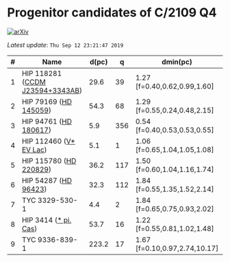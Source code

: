 # Progenitor candidates of C/2109 Q4

[![arXiv](http://img.shields.io/badge/arXiv-1711.09397-orange.svg?style=flat)](http://arxiv.org/abs/1711.09397)

_Latest update_: ``Thu Sep 12 23:21:47 2019``

|#|Name|d(pc)|q|dmin(pc)|tmin(Myr)|vrel(km/s)|Ppos|<find>|Pposvel|
|--|--|--|--|--|--|--|--|--|--|
| 1 |  HIP 118281 ([CCDM J23594+3343AB](http://simbad.u-strasbg.fr/simbad/sim-id?Ident=CCDM%20J23594+3343AB)) | 29.6 | 39 | 1.27 [f=0.40,0.62,0.99,1.60] | -1.36 [-1.38,-1.36,-1.34] | 20.1 [19.9,20.1,20.4] | -1.6 | -2.9 | -0.4 |
| 2 |  HIP 79169 ([HD 145059](http://simbad.u-strasbg.fr/simbad/sim-id?Ident=HD%20145059)) | 54.3 | 68 | 1.29 [f=0.55,0.24,0.48,2.15] | -2.35 [-2.40,-2.35,-2.32] | 22.5 [22.1,22.6,22.8] | -1.1 | -3.7 | -0.8 |
| 3 |  HIP 94761 ([HD 180617](http://simbad.u-strasbg.fr/simbad/sim-id?Ident=HD%20180617)) | 5.9 | 356 | 0.54 [f=0.40,0.53,0.53,0.55] | -0.13 [-0.13,-0.13,-0.13] | 34.8 [34.7,34.9,35.0] | -0.1 | -5.2 | -1.3 |
| 4 |  HIP 112460 ([V* EV Lac](http://simbad.u-strasbg.fr/simbad/sim-id?Ident=V*%20EV%20Lac)) | 5.1 | 1 | 1.06 [f=0.65,1.04,1.05,1.08] | -0.11 [-0.11,-0.11,-0.11] | 28.4 [28.1,28.3,28.5] | -1.6 | -4.3 | -1.8 |
| 5 |  HIP 115780 ([HD 220829](http://simbad.u-strasbg.fr/simbad/sim-id?Ident=HD%20220829)) | 36.2 | 117 | 1.50 [f=0.60,1.04,1.16,1.74] | -1.50 [-1.50,-1.50,-1.49] | 23.9 [23.8,23.9,24.0] | -2.5 | -3.5 | -1.9 |
| 6 |  HIP 54287 ([HD 96423](http://simbad.u-strasbg.fr/simbad/sim-id?Ident=HD%2096423)) | 32.3 | 112 | 1.84 [f=0.55,1.35,1.52,2.14] | -1.28 [-1.28,-1.28,-1.26] | 25.9 [25.7,25.9,26.1] | -4.0 | -3.9 | -3.9 |
| 7 |  TYC 3329-530-1  | 4.4 | 2 | 1.84 [f=0.65,0.75,0.93,2.02] | -0.07 [-0.08,-0.07,-0.06] | 44.8 [44.8,45.0,54.4] | -1.8 | -6.7 | -4.4 |
| 8 |  HIP 3414 ([* pi. Cas](http://simbad.u-strasbg.fr/simbad/sim-id?Ident=*%20pi.%20Cas)) | 53.7 | 16 | 1.22 [f=0.55,0.81,1.02,1.48] | -1.13 [-1.16,-1.13,-1.11] | 44.9 [43.9,44.8,45.8] | -2.3 | -6.6 | -4.9 |
| 9 |  TYC 9336-839-1  | 223.2 | 17 | 1.67 [f=0.10,0.97,2.74,10.17] | -5.00 [-5.16,-5.00,-4.94] | 44.1 [43.1,44.1,44.9] | -3.2 | -6.5 | -5.6 |
